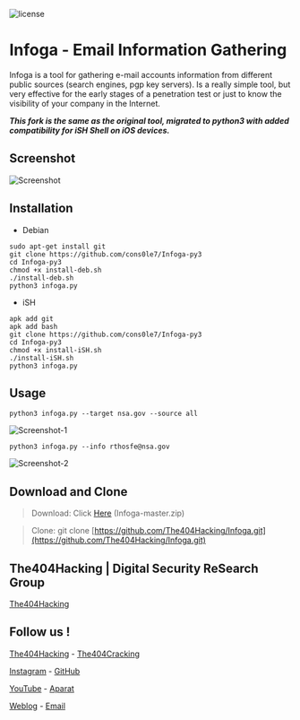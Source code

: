 ![license](https://img.shields.io/badge/license-GPL-brightgreen.svg)
# Infoga - Email Information Gathering
Infoga is a tool for gathering e-mail accounts information from different public sources (search engines, pgp key servers). Is a really simple tool, but very effective for the early stages of a penetration test or just to know the visibility of your company in the Internet. 

***This fork is the same as the original tool, migrated to python3 with added compatibility for iSH Shell on iOS devices.***

## Screenshot
![Screenshot](Screenshot.png?raw=ture "Screenshot")

## Installation
- Debian
```
sudo apt-get install git 
git clone https://github.com/cons0le7/Infoga-py3
cd Infoga-py3
chmod +x install-deb.sh
./install-deb.sh
python3 infoga.py
``` 
- iSH 
```
apk add git
apk add bash 
git clone https://github.com/cons0le7/Infoga-py3
cd Infoga-py3
chmod +x install-iSH.sh
./install-iSH.sh
python3 infoga.py
```
## Usage
`python3 infoga.py --target nsa.gov --source all`

![Screenshot-1](Screenshot-1.png?raw=ture "Screenshot-1")

`python3 infoga.py --info rthosfe@nsa.gov`

![Screenshot-2](Screenshot-2.png?raw=ture "Screenshot-2")


## Download and Clone
> Download: Click [Here](https://github.com/The404Hacking/Infoga/archive/master.zip) (Infoga-master.zip)

> Clone: git clone [https://github.com/The404Hacking/Infoga.git](https://github.com/The404Hacking/Infoga.git)

## The404Hacking | Digital Security ReSearch Group
[The404Hacking](https://T.me/The404Hacking)

## Follow us !
[The404Hacking](https://T.me/The404Hacking) - [The404Cracking](https://T.me/The404Cracking)

[Instagram](https://instagram.com/The404Hacking) - [GitHub](https://github.com/The404Hacking)

[YouTube](http://yon.ir/youtube404) - [Aparat](http://www.aparat.com/The404Hacking)

[Weblog](http://the404hacking.blogsky.com) - [Email](mailto:The404Hacking.Team@Gmail.Com)
